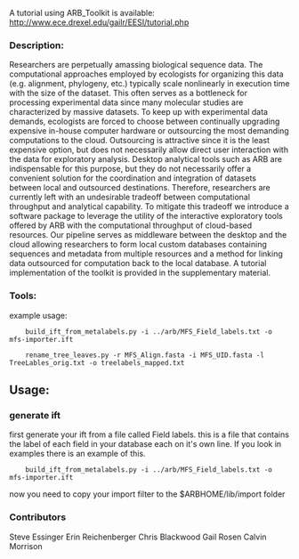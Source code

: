 A tutorial using ARB\_Toolkit is available:
http://www.ece.drexel.edu/gailr/EESI/tutorial.php

### Description: ###
Researchers are perpetually amassing biological sequence data. The
computational approaches employed by ecologists for organizing this data (e.g.
alignment, phylogeny, etc.) typically scale nonlinearly in execution time with
the size of the dataset. This often serves as a bottleneck for processing
experimental data since many molecular studies are characterized by massive
datasets. To keep up with experimental data demands, ecologists are forced to
choose between continually upgrading expensive in-house computer hardware or
outsourcing the most demanding computations to the cloud. Outsourcing is
attractive since it is the least expensive option, but does not necessarily
allow direct user interaction with the data for exploratory analysis. Desktop
analytical tools such as ARB are indispensable for this purpose, but they do
not necessarily offer a convenient solution for the coordination and
integration of datasets between local and outsourced destinations. Therefore,
researchers are currently left with an undesirable tradeoff between
computational throughput and analytical capability. To mitigate this tradeoff
we introduce a software package to leverage the utility of the interactive
exploratory tools offered by ARB with the computational throughput of
cloud-based resources. Our pipeline serves as middleware between the desktop
and the cloud allowing researchers to form local custom databases containing
sequences and metadata from multiple resources and a method for linking data
outsourced for computation back to the local database. A tutorial
implementation of the toolkit is provided in the supplementary material.

### Tools: ###

example usage:

		build_ift_from_metalabels.py -i ../arb/MFS_Field_labels.txt -o mfs-importer.ift

		rename_tree_leaves.py -r MFS_Align.fasta -i MFS_UID.fasta -l TreeLables_orig.txt -o treelabels_mapped.txt


## Usage: ##

### generate ift ###

first generate your ift from a file called Field labels. this is a file that
contains the label of each field in your database each on it's own line. If
you look in examples there is an example of this.

		build_ift_from_metalabels.py -i ../arb/MFS_Field_labels.txt -o mfs-importer.ift
		
now you need to copy your import filter to the $ARBHOME/lib/import folder



### Contributors ###
Steve Essinger
Erin Reichenberger
Chris  Blackwood
Gail Rosen
Calvin Morrison



